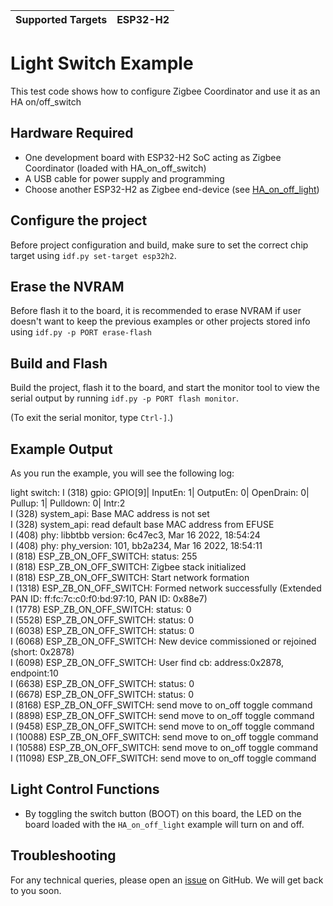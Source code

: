 | Supported Targets | ESP32-H2 |
| ----------------- | -------- |

# Light Switch Example 

This test code shows how to configure Zigbee Coordinator and use it as an HA on/off_switch

## Hardware Required

* One development board with ESP32-H2 SoC acting as Zigbee Coordinator (loaded with HA_on_off_switch)
* A USB cable for power supply and programming
* Choose another ESP32-H2 as Zigbee end-device (see [HA_on_off_light](../HA_on_off_light/))

## Configure the project

Before project configuration and build, make sure to set the correct chip target using `idf.py set-target esp32h2`.

## Erase the NVRAM 

Before flash it to the board, it is recommended to erase NVRAM if user doesn't want to keep the previous examples or other projects stored info 
using `idf.py -p PORT erase-flash`

## Build and Flash

Build the project, flash it to the board, and start the monitor tool to view the serial output by running `idf.py -p PORT flash monitor`.

(To exit the serial monitor, type ``Ctrl-]``.)

## Example Output

As you run the example, you will see the following log:

light switch: 
I (318) gpio: GPIO[9]| InputEn: 1| OutputEn: 0| OpenDrain: 0| Pullup: 1| Pulldown: 0| Intr:2   
I (328) system_api: Base MAC address is not set  
I (328) system_api: read default base MAC address from EFUSE  
I (408) phy: libbtbb version: 6c47ec3, Mar 16 2022, 18:54:24  
I (408) phy: phy_version: 101, bb2a234, Mar 16 2022, 18:54:11  
I (818) ESP_ZB_ON_OFF_SWITCH: status: 255  
I (818) ESP_ZB_ON_OFF_SWITCH: Zigbee stack initialized  
I (818) ESP_ZB_ON_OFF_SWITCH: Start network formation  
I (1318) ESP_ZB_ON_OFF_SWITCH: Formed network successfully (Extended PAN ID: ff:fc:7c:c0:f0:bd:97:10, PAN ID: 0x88e7)  
I (1778) ESP_ZB_ON_OFF_SWITCH: status: 0  
I (5528) ESP_ZB_ON_OFF_SWITCH: status: 0  
I (6038) ESP_ZB_ON_OFF_SWITCH: status: 0  
I (6068) ESP_ZB_ON_OFF_SWITCH: New device commissioned or rejoined (short: 0x2878)  
I (6098) ESP_ZB_ON_OFF_SWITCH: User find cb: address:0x2878, endpoint:10  
I (6638) ESP_ZB_ON_OFF_SWITCH: status: 0  
I (6678) ESP_ZB_ON_OFF_SWITCH: status: 0  
I (8168) ESP_ZB_ON_OFF_SWITCH: send move to on_off toggle command  
I (8898) ESP_ZB_ON_OFF_SWITCH: send move to on_off toggle command  
I (9458) ESP_ZB_ON_OFF_SWITCH: send move to on_off toggle command  
I (10088) ESP_ZB_ON_OFF_SWITCH: send move to on_off toggle command  
I (10588) ESP_ZB_ON_OFF_SWITCH: send move to on_off toggle command  
I (11098) ESP_ZB_ON_OFF_SWITCH: send move to on_off toggle command  
 

## Light Control Functions

  * By toggling the switch button (BOOT) on this board, the LED on the board loaded with the `HA_on_off_light` example will turn on and off.


## Troubleshooting

For any technical queries, please open an [issue](https://github.com/espressif/esp-zigbee-sdk/issues) on GitHub. We will get back to you soon.
